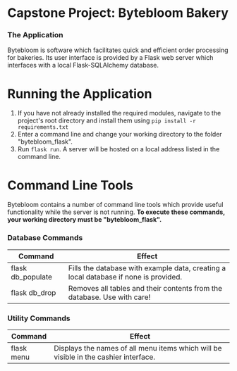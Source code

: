 # Capstone Project: Bytebloom Bakery

### The Application
Bytebloom is software which facilitates quick and efficient order processing for bakeries. Its user interface is provided by a Flask web server which interfaces with a local Flask-SQLAlchemy database.

# Running the Application
1. If you have not already installed the required modules, navigate to the project's root directory and install them using `pip install -r requirements.txt`
2. Enter a command line and change your working directory to the folder "bytebloom_flask".
3. Run `flask run`. A server will be hosted on a local address listed in the command line.

# Command Line Tools
Bytebloom contains a number of command line tools which provide useful functionality while the server is not running. **To execute these commands, your working directory must be "bytebloom_flask".**

### Database Commands
|Command|Effect|
|-|-|
|flask db_populate|Fills the database with example data, creating a local database if none is provided.|
|flask db_drop|Removes all tables and their contents from the database. Use with care!

### Utility Commands
|Command|Effect|
|-|-|
|flask menu|Displays the names of all menu items which will be visible in the cashier interface.|
